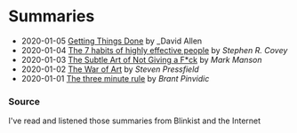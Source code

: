 # Summaries

* 2020-01-05 [Getting Things Done](https://www.amazon.es/Getting-Things-Done-Arts-Stresss/dp/0349408947/) by _David Allen
* 2020-01-04 [The 7 habits of highly effective people](https://www.amazon.es/Seven-Habits-Highly-Effective-People/dp/1416502491/) by _Stephen R. Covey_
* 2020-01-03 [The Subtle Art of Not Giving a F*ck](https://www.amazon.es/Subtle-Art-Not-Giving/dp/0062641549/) by _Mark Manson_
* 2020-01-02 [The War of Art](https://www.amazon.com/dp/1936891026) by _Steven Pressfield_
* 2020-01-01 [The three minute rule](https://www.amazon.com/dp/0525540725/) by _Brant Pinvidic_


### Source

I've read and listened those summaries from Blinkist and the Internet

